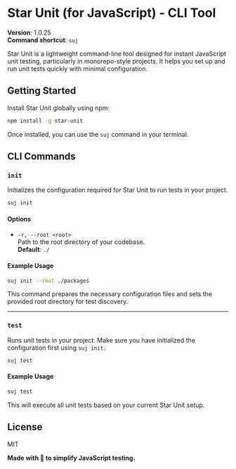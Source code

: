# Star Unit (for JavaScript) - CLI Tool

**Version**: 1.0.25  
**Command shortcut**: `suj`

Star Unit is a lightweight command-line tool designed for instant JavaScript unit testing, particularly in monorepo-style projects. It helps you set up and run unit tests quickly with minimal configuration.

## Getting Started

Install Star Unit globally using npm:

```bash
npm install -g star-unit
```

Once installed, you can use the `suj` command in your terminal.

## CLI Commands

### `init`

Initializes the configuration required for Star Unit to run tests in your project.

```bash
suj init
```

#### Options

- `-r, --root <root>`  
  Path to the root directory of your codebase.  
  **Default**: `./`

#### Example Usage

```bash
suj init --root ./packages
```

This command prepares the necessary configuration files and sets the provided root directory for test discovery.

---

### `test`

Runs unit tests in your project. Make sure you have initialized the configuration first using `suj init`.

```bash
suj test
```

#### Example Usage

```bash
suj test
```

This will execute all unit tests based on your current Star Unit setup.

## License

MIT

**Made with 💛 to simplify JavaScript testing.**
